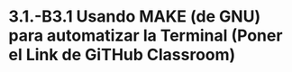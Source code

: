 # 3.1.-B3.1 Usando MAKE (de GNU) para automatizar la Terminal  (Poner el Link de GiTHub Classroom)

